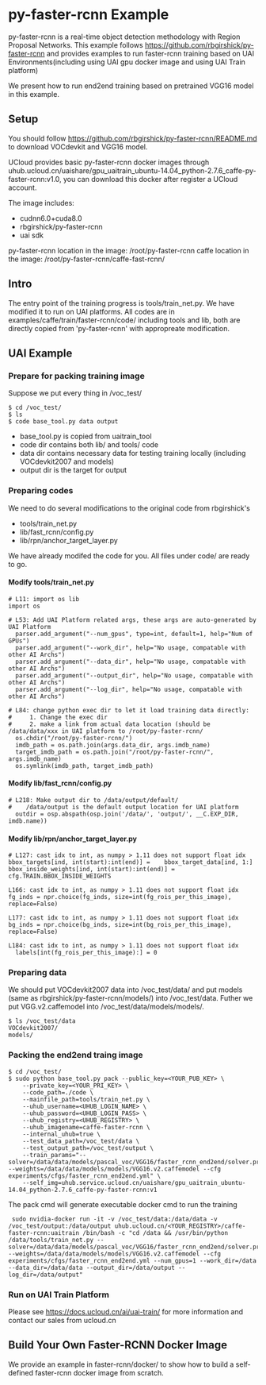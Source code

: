 # py-faster-rcnn Example
py-faster-rcnn is a real-time object detection methodology with Region Proposal Networks. This example follows https://github.com/rbgirshick/py-faster-rcnn and provides examples to run faster-rcnn training based on UAI Environments(including using UAI gpu docker image and using UAI Train platform)

We present how to run end2end training based on pretrained VGG16 model in this example.

## Setup
You should follow https://github.com/rbgirshick/py-faster-rcnn/README.md to download VOCdevkit and VGG16 model.

UCloud provides basic py-faster-rcnn docker images through uhub.ucloud.cn/uaishare/gpu\_uaitrain\_ubuntu-14.04\_python-2.7.6\_caffe-py-faster-rcnn:v1.0, you can download this docker after register a UCloud account.

The image includes:

  - cudnn6.0+cuda8.0
  - rbgirshick/py-faster-rcnn
  - uai sdk

py-faster-rcnn location in the image: /root/py-faster-rcnn
caffe location in the image: /root/py-faster-rcnn/caffe-fast-rcnn/

## Intro
The entry point of the training progress is tools/train_net.py. We have modified it to run on UAI platforms. All codes are in examples/caffe/train/faster-rcnn/code/ including tools and lib, both are directly copied from 'py-faster-rcnn' with appropreate modification.

## UAI Example
### Prepare for packing training image
Suppose we put every thing in /voc_test/

	$ cd /voc_test/
	$ ls
	$ code base_tool.py data output

  - base_tool.py is copied from uaitrain\_tool
  - code dir contains both lib/ and tools/ code
  - data dir contains necessary data for testing training locally (including VOCdevkit2007 and models)
  - output dir is the target for output

### Preparing codes
We need to do several modifications to the original code from rbgirshick's

  - tools/train\_net.py
  - lib/fast\_rcnn/config.py
  - lib/rpn/anchor\_target\_layer.py

We have already modifed the code for you. All files under code/ are ready to go.

#### Modify tools/train\_net.py
	# L11: import os lib
	import os

	# L53: Add UAI Platform related args, these args are auto-generated by UAI Platform
      parser.add_argument("--num_gpus", type=int, default=1, help="Num of GPUs") 
      parser.add_argument("--work_dir", help="No usage, compatable with other AI Archs") 
      parser.add_argument("--data_dir", help="No usage, compatable with other AI Archs")         
      parser.add_argument("--output_dir", help="No usage, compatable with other AI Archs")  
      parser.add_argument("--log_dir", help="No usage, compatable with other AI Archs")  

	# L84: change python exec dir to let it load training data directly:
	#     1. Change the exec dir
	#     2. make a link from actual data location (should be /data/data/xxx in UAI platform to /root/py-faster-rcnn/
      os.chdir("/root/py-faster-rcnn/")
      imdb_path = os.path.join(args.data_dir, args.imdb_name)                                                                                                  
      target_imdb_path = os.path.join("/root/py-faster-rcnn/", args.imdb_name)                                                                                 
      os.symlink(imdb_path, target_imdb_path)
      
#### Modify lib/fast\_rcnn/config.py
	# L218: Make output dir to /data/output/default/
	#    /data/output is the default output location for UAI platform
      outdir = osp.abspath(osp.join('/data/', 'output/', __C.EXP_DIR, imdb.name))

#### Modify lib/rpn/anchor\_target\_layer.py
	# L127: cast idx to int, as numpy > 1.11 does not support float idx
	bbox_targets[ind, int(start):int(end)] = 	bbox_target_data[ind, 1:]
	bbox_inside_weights[ind, int(start):int(end)] = cfg.TRAIN.BBOX_INSIDE_WEIGHTS

	L166: cast idx to int, as numpy > 1.11 does not support float idx
	fg_inds = npr.choice(fg_inds, size=int(fg_rois_per_this_image), replace=False)

	L177: cast idx to int, as numpy > 1.11 does not support float idx
	bg_inds = npr.choice(bg_inds, size=int(bg_rois_per_this_image), replace=False)

	L184: cast idx to int, as numpy > 1.11 does not support float idx
      labels[int(fg_rois_per_this_image):] = 0

### Preparing data
We should put VOCdevkit2007 data into /voc\_test/data/ and put models (same as rbgirshick/py-faster-rcnn/models/) into /voc\_test/data. Futher we put VGG.v2.caffemodel into /voc\_test/data/models/models/.

	$ ls /voc_test/data
	VOCdevkit2007/
	models/

### Packing the end2end traing image
	$ cd /voc_test/
	$ sudo python base_tool.py pack --public_key=<YOUR_PUB_KEY> \
		--private_key=<YOUR_PRI_KEY> \
		--code_path=./code \
		--mainfile_path=tools/train_net.py \
		--uhub_username=<UHUB_LOGIN_NAME> \
		--uhub_password=<UHUB_LOGIN_PASS> \
		--uhub_registry=<UHUB_REGISTRY> \ 
		--uhub_imagename=caffe-faster-rcnn \
		--internal_uhub=true \
		--test_data_path=/voc_test/data \
		--test_output_path=/voc_test/output \
		--train_params="--solver=/data/data/models/pascal_voc/VGG16/faster_rcnn_end2end/solver.prototxt --weights=/data/data/models/models/VGG16.v2.caffemodel --cfg experiments/cfgs/faster_rcnn_end2end.yml" \
		--self_img=uhub.service.ucloud.cn/uaishare/gpu_uaitrain_ubuntu-14.04_python-2.7.6_caffe-py-faster-rcnn:v1
		
The pack cmd will generate executable docker cmd to run the training

	 sudo nvidia-docker run -it -v /voc_test/data:/data/data -v /voc_test/output:/data/output uhub.ucloud.cn/<YOUR_REGISTRY>/caffe-faster-rcnn:uaitrain /bin/bash -c "cd /data && /usr/bin/python /data/tools/train_net.py --solver=/data/data/models/pascal_voc/VGG16/faster_rcnn_end2end/solver.prototxt --weights=/data/data/models/models/VGG16.v2.caffemodel --cfg experiments/cfgs/faster_rcnn_end2end.yml --num_gpus=1 --work_dir=/data --data_dir=/data/data --output_dir=/data/output --log_dir=/data/output"
	 
### Run on UAI Train Platform
Please see https://docs.ucloud.cn/ai/uai-train/ for more information and contact our sales from ucloud.cn

## Build Your Own Faster-RCNN Docker Image
We provide an example in faster-rcnn/docker/ to show how to build a self-defined faster-rcnn docker image from scratch.